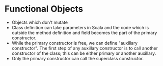 # Functional Objects

* Objects which don't mutate
* Class definition can take parameters in Scala and the code which is
outside the method definition and field becomes the part of the
primary constructor.
* While the primary constructor is free, we can define "auxillary
constructor". The first step of any auxillary constructor is to call
another constructor of the class; this can be either primary or another
auxillary.
* Only the primary constructor can call the superclass constructor.


